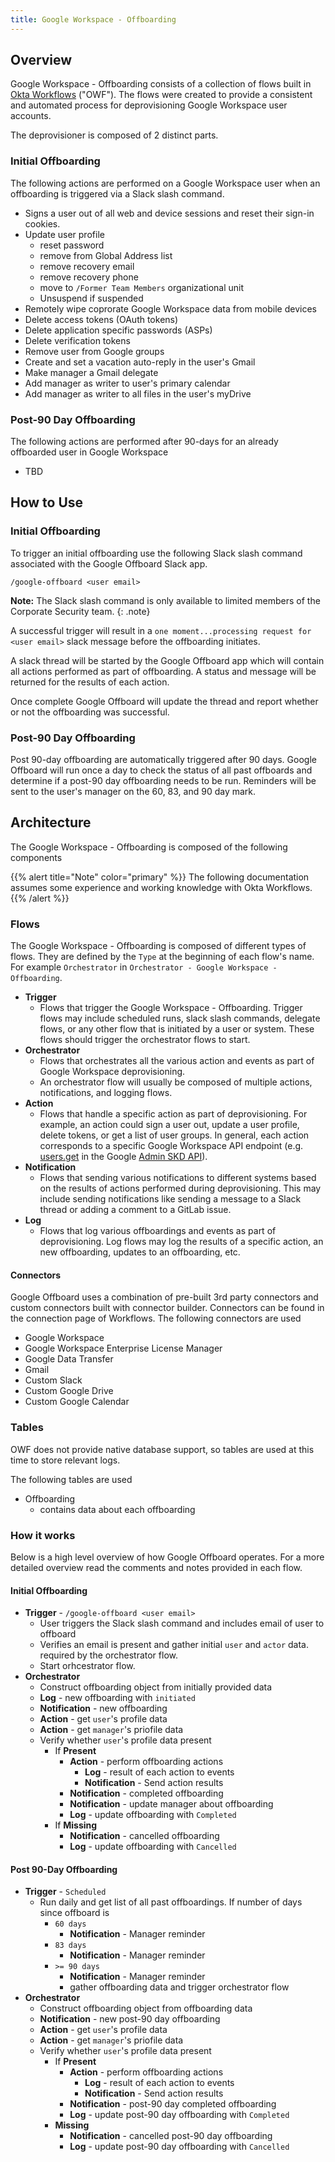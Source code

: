 ```yaml
---
title: Google Workspace - Offboarding
---
```


## Overview

Google Workspace - Offboarding consists of a collection of flows built in [Okta Workflows](https://help.okta.com/wf/en-us/content/topics/workflows/workflows-main.htm) ("OWF"). The flows were created to provide a consistent and automated process for deprovisioning Google Workspace user accounts. 

The deprovisioner is composed of 2 distinct parts.

### Initial Offboarding

The following actions are performed on a Google Workspace user when an offboarding is triggered via a Slack slash command.

- Signs a user out of all web and device sessions and reset their sign-in cookies.
- Update user profile
  - reset password
  - remove from Global Address list
  - remove recovery email
  - remove recovery phone
  - move to `/Former Team Members` organizational unit
  - Unsuspend if suspended
- Remotely wipe coprorate Google Workspace data from mobile devices
- Delete access tokens (OAuth tokens)
- Delete application specific passwords (ASPs)
- Delete verification tokens
- Remove user from Google groups
- Create and set a vacation auto-reply in the user's Gmail
- Make manager a Gmail delegate
- Add manager as writer to user's primary calendar
- Add manager as writer to all files in the user's myDrive

### Post-90 Day Offboarding

The following actions are performed after 90-days for an already offboarded user in Google Workspace

- TBD

## How to Use

### Initial Offboarding

To trigger an initial offboarding use the following Slack slash command associated with the Google Offboard Slack app.

`/google-offboard <user email>`

**Note:** The Slack slash command is only available to limited members of the Corporate Security team. 
{: .note}

A successful trigger will result in a `one moment...processing request for <user email>` slack message before the offboarding initiates.

A slack thread will be started by the Google Offboard app which will contain all actions performed as part of offboarding. A status and message will be returned for the results of each action. 

Once complete Google Offboard will update the thread and report whether or not the offboarding was successful.

### Post-90 Day Offboarding

Post 90-day offboarding are automatically triggered after 90 days. Google Offboard will run once a day to check the status of all past offboards and determine if a post-90 day offboarding needs to be run. Reminders will be sent to the user's manager on the 60, 83, and 90 day mark.

## Architecture

The Google Workspace - Offboarding is composed of the following components

{{% alert title="Note" color="primary" %}}
The following documentation assumes some experience and working knowledge with Okta Workflows.
{{% /alert %}}

### Flows

 The Google Workspace - Offboarding is composed of different types of flows. They are defined by the `Type` at the beginning of each flow's name. For example `Orchestrator` in `Orchestrator - Google Workspace - Offboarding`.

- **Trigger**
  - Flows that trigger the Google Workspace - Offboarding. Trigger flows may include scheduled runs, slack slash commands, delegate flows, or any other flow that is initiated by a user or system. These flows should trigger the orchestrator flows to start.
- **Orchestrator**
  - Flows that orchestrates all the various action and events as part of Google Workspace deprovisioning. 
  - An orchestrator flow will usually be composed of multiple actions, notifications, and logging flows. 
- **Action**
  - Flows that handle a specific action as part of deprovisioning. For example, an action could sign a user out, update a user profile, delete tokens, or get a list of user groups. In general, each action corresponds to a specific Google Workspace API endpoint (e.g. [users.get](https://developers.google.com/admin-sdk/directory/reference/rest/v1/users/get) in the Google [Admin SKD API](https://developers.google.com/admin-sdk/reference-overview)).
- **Notification**
  - Flows that sending various notifications to different systems based on the results of actions performed during deprovisioning. This may include sending notifications like sending a message to a Slack thread or adding a comment to a GitLab issue.
- **Log**
  - Flows that log various offboardings and events as part of deprovisioning. Log flows may log the results of a specific action, an new offboarding, updates to an offboarding, etc.

#### Connectors

Google Offboard uses a combination of pre-built 3rd party connectors and custom connectors built with connector builder. Connectors can be found in the connection page of Workflows. The following connectors are used

- Google Workspace
- Google Workspace Enterprise License Manager
- Google Data Transfer
- Gmail
- Custom Slack
- Custom Google Drive
- Custom Google Calendar

### Tables

 OWF does not provide native database support, so tables are used at this time to store relevant logs.
 
The following tables are used

- Offboarding
  - contains data about each offboarding

### How it works

Below is a high level overview of how Google Offboard operates. For a more detailed overview read the comments and notes provided in each flow.

#### Initial Offboarding

- **Trigger** - `/google-offboard <user email>`
  - User triggers the Slack slash command and includes email of user to offboard
  - Verifies an email is present and gather initial `user` and `actor` data. required by the orchestrator flow.
  - Start orhcestrator flow.
- **Orchestrator** 
  - Construct offboarding object from initially provided data
  - **Log** - new offboarding with `initiated`
  - **Notification** - new offboarding
  - **Action** - get `user`'s profile data
  - **Action** - get `manager`'s priofile data
  - Verify whether `user`'s profile data present 
    - If **Present**
      - **Action** - perform offboarding actions
        - **Log** - result of each action to events
        - **Notification** - Send action results 
      - **Notification** - completed offboarding
      - **Notification** - update manager about offboarding
      - **Log** - update offboarding with `Completed`
    - If **Missing**
      - **Notification** - cancelled offboarding
      - **Log** - update offboarding with `Cancelled`

#### Post 90-Day Offboarding

- **Trigger** - `Scheduled`
  - Run daily and get list of all past offboardings. If number of days since offboard is
    - `60 days`
      - **Notification** - Manager reminder
    - `83 days`
      - **Notification** - Manager reminder
    - `>= 90 days`
      - **Notification** - Manager reminder
      - gather offboarding data and trigger orchestrator flow
- **Orchestrator**
  - Construct offboarding object from offboarding data
  - **Notification** - new post-90 day offboarding
  - **Action** - get `user`'s profile data
  - **Action** - get `manager`'s priofile data
  - Verify whether `user`'s profile data present 
    - If **Present**
      - **Action** - perform offboarding actions
        - **Log** - result of each action to events
        - **Notification** - Send action results 
      - **Notification** - post-90 day completed offboarding
      - **Log** - update post-90 day offboarding with `Completed`
    - **Missing**
      - **Notification** - cancelled post-90 day offboarding
      - **Log** - update post-90 day offboarding with `Cancelled`

